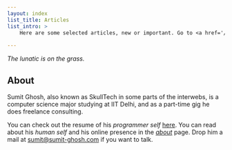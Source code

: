 ```yaml
---
layout: index
list_title: Articles
list_intro: >
    Here are some selected articles, new or important. Go to <a href='/archive'>archive</a> for all of his posts.
    
---
```


_The lunatic is on the grass._

## About

Sumit Ghosh, also known as SkullTech in some parts of the interwebs, is a computer science major studying at IIT Delhi, and as a part-time gig he does freelance consulting.

You can check out the resume of his _programmer self_ 
[here](https://sumit-ghosh.com/resume.pdf). You can read about his _human self_ and his online presence in the [_about_](/about) page. Drop him a mail at sumit@sumit-ghosh.com if you want to talk.
